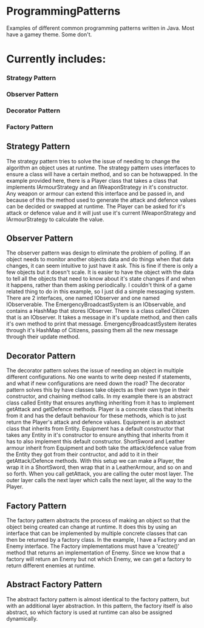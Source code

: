 # ProgrammingPatterns

Examples of different common programming patterns written in Java. Most have a gamey theme. Some don't.

# Currently includes:

### Strategy Pattern
  
### Observer Pattern
  
### Decorator Pattern

### Factory Pattern
  
  
## Strategy Pattern
  
  The strategy pattern tries to solve the issue of needing to change the algorithm an object uses at runtime.
  The strategy pattern uses interfaces to ensure a class will have a certain method, and so can be hotswapped.
  In the example provided here, there is a Player class that takes a class that implements IArmourStrategy
  and an IWeaponStrategy in it's constructor. Any weapon or armour can extend this interface and be passed in,
  and because of this the method used to generate the attack and defence values can be decided or swapped at
  runtime. The Player can be asked for it's attack or defence value and it will just use it's current IWeaponStrategy and IArmourStrategy to calculate the value.
  
## Observer Pattern
  
  The observer pattern was design to eliminate the problem of polling. If an object needs to monitor another
  objects data and do things when that data changes, it can seem intuitive to just have it ask. This is fine
  if there is only a few objects but it doesn't scale. It is easier to have the object with the data to tell
  all the objects that need to know about it's state changes if and when it happens, rather than them asking
  periodically.
  I couldn't think of a game related thing to do in this example, so I just did a simple messaging system.
  There are 2 interfaces, one named IObserver and one named IObserverable. The EmergencyBroadcastSystem is
  an IObservable, and contains a HashMap that stores IObserver. There is a class called Citizen that is an
  IObserver. It takes a message in it's update method, and then calls it's own method to print that message.
  EmergencyBroadcastSystem iterates through it's HashMap of Citizens, passing them all the new message through
  their update method.
  
## Decorator Pattern
  The decorator pattern solves the issue of needing an object in multiple different configurations. No one wants
  to write deep nested if statements, and what if new configurations are need down the road? The decorator pattern
  solves this by have classes take objects as their own type in their constructor, and chaining method calls.
  In my example there is an abstract class called Entity that ensures anything inheriting from it has to implement
  getAttack and getDefence methods. Player is a concrete class that inherits from it and has the default behaviour
  for these methods, which is to just return the Player's attack and defence values.
  Equipment is an abstract class that inherits from Entity. Equipment has a default constructor that takes any Entity
  in it's constructor to ensure anything that inherits from it has to also implement this default constructor.
  ShortSword and Leather armour inherit from Equipment and both take the attack/defence value from the Entity they
  got from their contructor, and add to it in their getAttack/Defence methods.
  With this setup we can make a Player, the wrap it in a ShortSword, then wrap that in a LeatherArmour, and so on and
  so forth. When you call getAttack, you are calling the outer most layer. The outer layer calls the next layer   which calls the next layer, all the way to the Player.

## Factory Pattern
The factory pattern abstracts the process of making an object so that the object being created can change at runtime. It does this by using an interface that can be implemented by multiple concrete classes that can then be returned by a factory class. 
In the example, I have a Factory and an Enemy interface. The Factory implementations must have a 'create()' method that returns an implementation of Enemy. Since we know that a factory will return an Enemy but not which Enemy, we can get a factory to return different enemies at runtime.

## Abstract Factory Pattern
The abstract factory pattern is almost identical to the factory pattern, but with an additional layer  abstraction. In this pattern, the factory itself is also abstract, so which factory is used at runtime can also be assigned dynamically.